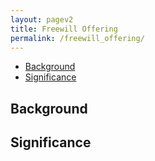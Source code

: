 ```yaml
---
layout: pagev2
title: Freewill Offering
permalink: /freewill_offering/
---
```

- [Background](#background)
- [Significance](#significance)

## Background

## Significance
